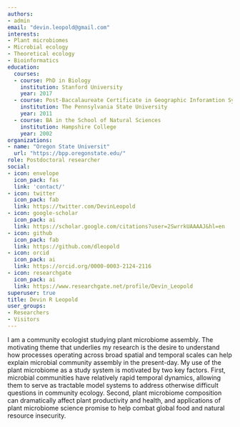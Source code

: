 ```yaml
---
authors:
- admin
email: "devin.leopold@gmail.com"
interests:
- Plant microbiomes
- Microbial ecology
- Theoretical ecology
- Bioinformatics
education:
  courses:
  - course: PhD in Biology
    institution: Stanford University
    year: 2017
  - course: Post-Baccalaureate Certificate in Geographic Inforamtion Systems
    institution: The Pennsylvania State University
    year: 2011
  - course: BA in the School of Natural Sciences
    institution: Hampshire College
    year: 2002
organizations:
- name: "Oregon State Universit"
  url: "https://bpp.oregonstate.edu/"
role: Postdoctoral researcher
social:
- icon: envelope
  icon_pack: fas
  link: 'contact/'
- icon: twitter
  icon_pack: fab
  link: https://twitter.com/DevinLeopold
- icon: google-scholar
  icon_pack: ai
  link: https://scholar.google.com/citations?user=2SwrrkUAAAAJ&hl=en
- icon: github
  icon_pack: fab
  link: https://github.com/dleopold
- icon: orcid
  icon_pack: ai
  link: https://orcid.org/0000-0003-2124-2116
- icon: researchgate
  icon_pack: ai
  link: https://www.researchgate.net/profile/Devin_Leopold
superuser: true
title: Devin R Leopold
user_groups:
- Researchers
- Visitors
---
```

 
I am a community ecologist studying plant microbiome assembly. The motivating theme that underlies my research is the desire to understand how processes operating across broad spatial and temporal scales can help explain microbial community assembly in the present-day. My use of the plant microbiome as a study system is motivated by two key factors. First, microbial communities have relatively rapid temporal dynamics, allowing them to serve as tractable model systems to address otherwise difficult questions in community ecology. Second, plant microbiome composition can dramatically affect plant productivity and health, and applications of plant microbiome science promise to help combat global food and natural resource insecurity.
